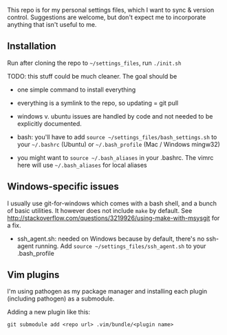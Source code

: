 This repo is for my personal settings files, which I want to sync & version control.  Suggestions are welcome, but don't expect me to incorporate anything that isn't useful to me.

## Installation

Run after cloning the repo to `~/settings_files`, run `./init.sh`

TODO: this stuff could be much cleaner.  The goal should be
- one simple command to install everything
- everything is a symlink to the repo, so updating = git pull
- windows v. ubuntu issues are handled by code and not needed to be explicitly documented.

- bash: you'll have to add `source ~/settings_files/bash_settings.sh` to your `~/.bashrc` (Ubuntu) or `~/.bash_profile` (Mac / Windows mingw32)
- you might want to `source ~/.bash_aliases` in your .bashrc.  The vimrc here will use `~/.bash_aliases` for local aliases

## Windows-specific issues

I usually use git-for-windows which comes with a bash shell, and a bunch of basic utilities.  It however does not include `make` by default. See http://stackoverflow.com/questions/3219926/using-make-with-msysgit for a fix.

- ssh_agent.sh: needed on Windows because by default, there's no ssh-agent running.  Add `source ~/settings_files/ssh_agent.sh` to your .bash_profile

## Vim plugins

I'm using pathogen as my package manager and installing each plugin (including pathogen) as a submodule.

Adding a new plugin like this:

`git submodule add <repo url> .vim/bundle/<plugin name>`

